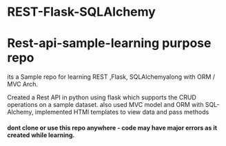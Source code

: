 # REST-Flask-SQLAlchemy
# Rest-api-sample-learning purpose repo
its a Sample repo for learning REST ,Flask, SQLAlchemyalong with ORM / MVC Arch.

Created a Rest API in python using flask which supports the CRUD operations on a sample dataset.
also used MVC model and ORM with SQL-Alchemy, implemented HTMl templates to view data and pass methods

#### dont clone or use this repo anywhere - code may have major errors as it created while learning.
